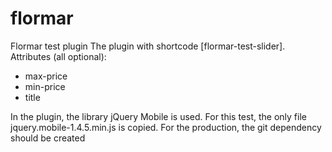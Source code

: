 # flormar
Flormar test plugin
The plugin with shortcode [flormar-test-slider].
Attributes (all optional):
- max-price
- min-price
- title

In the plugin, the library jQuery Mobile is used. For this test, the only file jquery.mobile-1.4.5.min.js is copied. For the production, the git dependency should be created
